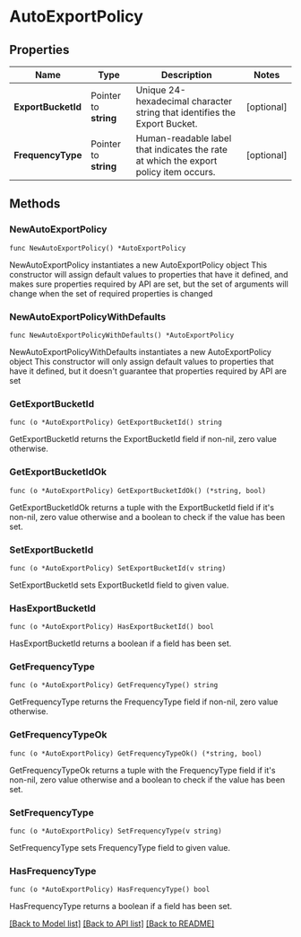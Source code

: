 # AutoExportPolicy

## Properties

Name | Type | Description | Notes
------------ | ------------- | ------------- | -------------
**ExportBucketId** | Pointer to **string** | Unique 24-hexadecimal character string that identifies the Export Bucket. | [optional] 
**FrequencyType** | Pointer to **string** | Human-readable label that indicates the rate at which the export policy item occurs. | [optional] 

## Methods

### NewAutoExportPolicy

`func NewAutoExportPolicy() *AutoExportPolicy`

NewAutoExportPolicy instantiates a new AutoExportPolicy object
This constructor will assign default values to properties that have it defined,
and makes sure properties required by API are set, but the set of arguments
will change when the set of required properties is changed

### NewAutoExportPolicyWithDefaults

`func NewAutoExportPolicyWithDefaults() *AutoExportPolicy`

NewAutoExportPolicyWithDefaults instantiates a new AutoExportPolicy object
This constructor will only assign default values to properties that have it defined,
but it doesn't guarantee that properties required by API are set

### GetExportBucketId

`func (o *AutoExportPolicy) GetExportBucketId() string`

GetExportBucketId returns the ExportBucketId field if non-nil, zero value otherwise.

### GetExportBucketIdOk

`func (o *AutoExportPolicy) GetExportBucketIdOk() (*string, bool)`

GetExportBucketIdOk returns a tuple with the ExportBucketId field if it's non-nil, zero value otherwise
and a boolean to check if the value has been set.

### SetExportBucketId

`func (o *AutoExportPolicy) SetExportBucketId(v string)`

SetExportBucketId sets ExportBucketId field to given value.

### HasExportBucketId

`func (o *AutoExportPolicy) HasExportBucketId() bool`

HasExportBucketId returns a boolean if a field has been set.
### GetFrequencyType

`func (o *AutoExportPolicy) GetFrequencyType() string`

GetFrequencyType returns the FrequencyType field if non-nil, zero value otherwise.

### GetFrequencyTypeOk

`func (o *AutoExportPolicy) GetFrequencyTypeOk() (*string, bool)`

GetFrequencyTypeOk returns a tuple with the FrequencyType field if it's non-nil, zero value otherwise
and a boolean to check if the value has been set.

### SetFrequencyType

`func (o *AutoExportPolicy) SetFrequencyType(v string)`

SetFrequencyType sets FrequencyType field to given value.

### HasFrequencyType

`func (o *AutoExportPolicy) HasFrequencyType() bool`

HasFrequencyType returns a boolean if a field has been set.

[[Back to Model list]](../README.md#documentation-for-models) [[Back to API list]](../README.md#documentation-for-api-endpoints) [[Back to README]](../README.md)



